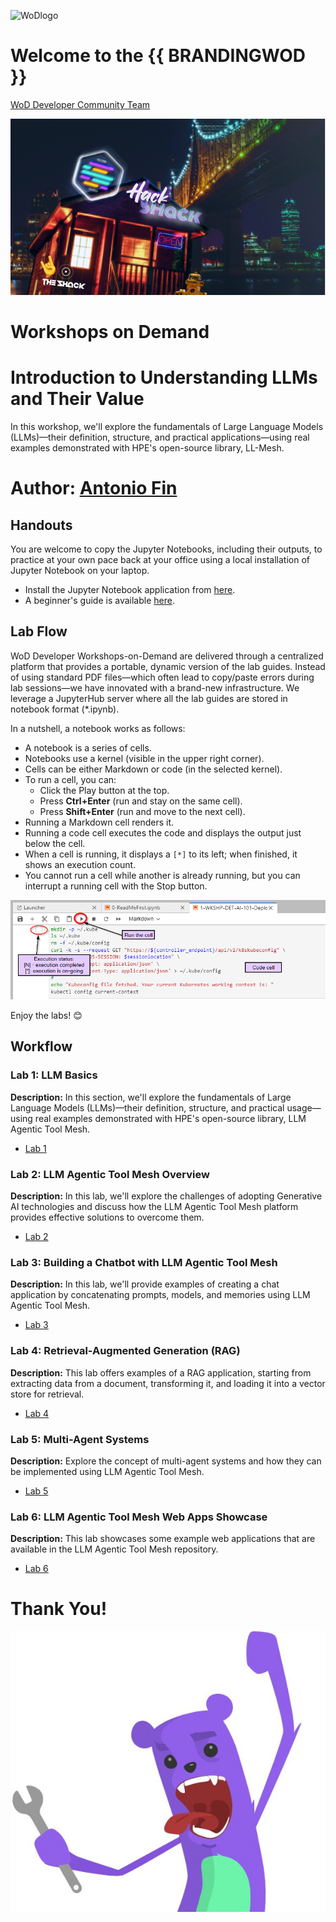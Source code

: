 ![WoDlogo](img/logo.png)

# Welcome to the {{ BRANDINGWOD }}
[WoD Developer Community Team](https://wod.io)

<p align="center">
  <img src="Pictures/hackshackdisco.png" alt="{{ BRANDINGWOD }}">
</p>

# Workshops on Demand

# Introduction to Understanding LLMs and Their Value
In this workshop, we'll explore the fundamentals of Large Language Models (LLMs)—their definition, structure, and practical applications—using real examples demonstrated with HPE's open-source library, LL-Mesh.

# Author: [Antonio Fin](mailto:antonio.fin@hpe.com)

## Handouts
You are welcome to copy the Jupyter Notebooks, including their outputs, to practice at your own pace back at your office using a local installation of Jupyter Notebook on your laptop.

- Install the Jupyter Notebook application from [here](https://jupyter.org/install).
- A beginner's guide is available [here](https://jupyter-notebook-beginner-guide.readthedocs.io/en/latest/what_is_jupyter.html).

## Lab Flow
WoD Developer Workshops-on-Demand are delivered through a centralized platform that provides a portable, dynamic version of the lab guides. Instead of using standard PDF files—which often lead to copy/paste errors during lab sessions—we have innovated with a brand-new infrastructure. We leverage a JupyterHub server where all the lab guides are stored in notebook format (*.ipynb).

In a nutshell, a notebook works as follows:

- A notebook is a series of cells.
- Notebooks use a kernel (visible in the upper right corner).
- Cells can be either Markdown or code (in the selected kernel).
- To run a cell, you can:
  - Click the Play button at the top.
  - Press **Ctrl+Enter** (run and stay on the same cell).
  - Press **Shift+Enter** (run and move to the next cell).
- Running a Markdown cell renders it.
- Running a code cell executes the code and displays the output just below the cell.
- When a cell is running, it displays a `[*]` to its left; when finished, it shows an execution count.
- You cannot run a cell while another is already running, but you can interrupt a running cell with the Stop button.

<p align="center">
  <img src="Pictures/Quick-look-Notebook.png" alt="Notebook">
</p>

Enjoy the labs! 😊

## Workflow

### Lab 1: LLM Basics
**Description:** In this section, we'll explore the fundamentals of Large Language Models (LLMs)—their definition, structure, and practical usage—using real examples demonstrated with HPE's open-source library, LLM Agentic Tool Mesh.

- [Lab 1](1-WKSHP-LLM_Basics.ipynb)

### Lab 2: LLM Agentic Tool Mesh Overview
**Description:** In this lab, we'll explore the challenges of adopting Generative AI technologies and discuss how the LLM Agentic Tool Mesh platform provides effective solutions to overcome them.

- [Lab 2](2-WKSHP-LLMesh_Overview.ipynb)

### Lab 3: Building a Chatbot with LLM Agentic Tool Mesh
**Description:** In this lab, we'll provide examples of creating a chat application by concatenating prompts, models, and memories using LLM Agentic Tool Mesh.

- [Lab 3](3-WKSHP-LLM_Chat.ipynb)

### Lab 4: Retrieval-Augmented Generation (RAG)

**Description:** This lab offers examples of a RAG application, starting from extracting data from a document, transforming it, and loading it into a vector store for retrieval.

- [Lab 4](4-WKSHP-LLM_RAG.ipynb)

### Lab 5: Multi-Agent Systems

**Description:** Explore the concept of multi-agent systems and how they can be implemented using LLM Agentic Tool Mesh.


- [Lab 5](5-WKSHP-LLM_MultiAgent.ipynb)

### Lab 6: LLM Agentic Tool Mesh Web Apps Showcase

**Description:** This lab showcases some example web applications that are available in the LLM Agentic Tool Mesh repository.

- [Lab 6](6-WKSHP-LLM_WebApps.ipynb)

# Thank You!
<p align="center">
  <img src="Pictures/grommet.JPG" alt="Thank You">
</p>


